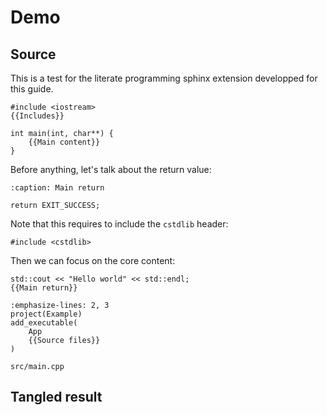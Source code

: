 Demo
====

Source
------

This is a test for the literate programming sphinx extension developped for this guide.

```{lit} C++, file: src/main.cpp
#include <iostream>
{{Includes}}

int main(int, char**) {
    {{Main content}}
}
```

Before anything, let's talk about the return value:

```{lit} C++, Main return
:caption: Main return

return EXIT_SUCCESS;
```

Note that this requires to include the `cstdlib` header:

```{lit} Includes
#include <cstdlib>
```

Then we can focus on the core content:

```{lit} Main content
std::cout << "Hello world" << std::endl;
{{Main return}}
```

```{lit} cmake, file: CMakeLists.txt
:emphasize-lines: 2, 3
project(Example)
add_executable(
    App
    {{Source files}}
)
```

```{lit} Source files
src/main.cpp
```

Tangled result
--------------

```{tangle} file: src/main.cpp
```

```{tangle} file: CMakeLists.txt
```
